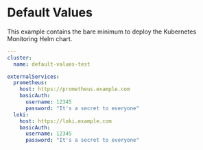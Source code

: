 # Default Values

This example contains the bare minimum to deploy the Kubernetes Monitoring Helm chart.

<!-- values file start -->
```yaml
---
cluster:
  name: default-values-test

externalServices:
  prometheus:
    host: https://prometheus.example.com
    basicAuth:
      username: 12345
      password: "It's a secret to everyone"
  loki:
    host: https://loki.example.com
    basicAuth:
      username: 12345
      password: "It's a secret to everyone"
```
<!-- values file end -->
